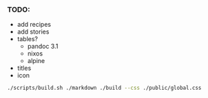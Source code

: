 ### TODO:

- add recipes
- add stories
- tables?
  - pandoc 3.1
  - nixos
  - alpine
- titles
- icon

```bash
./scripts/build.sh ./markdown ./build --css ./public/global.css
```
